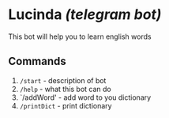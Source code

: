 # Lucinda *(telegram bot)*
This bot will help you to learn english words
## Commands
1. `/start` - description of bot
2. `/help` - what this bot can do
3. `/addWord' - add word to you dictionary
4. `/printDict` - print dictionary
